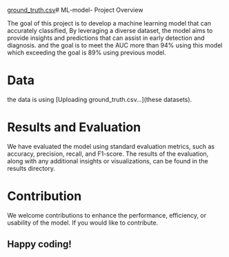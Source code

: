 [ground_truth.csv](https://github.com/zenfr/ML-model-/files/13873235/ground_truth.csv)# ML-model-
Project Overview

The goal of this project is to develop a machine learning model that can accurately classified, By leveraging a diverse dataset, the model aims to provide insights and predictions that can assist in early detection and diagnosis. and the goal is to meet the AUC more than 94% using this model which exceeding the goal is 89% using previous model.

# Data
the data is using [Uploading ground_truth.csv…](these datasets).

# Results and Evaluation

We have evaluated the model using standard evaluation metrics, such as accuracy, precision, recall, and F1-score. The results of the evaluation, along with any additional insights or visualizations, can be found in the results directory.

# Contribution

We welcome contributions to enhance the performance, efficiency, or usability of the model. If you would like to contribute.

## Happy coding!
